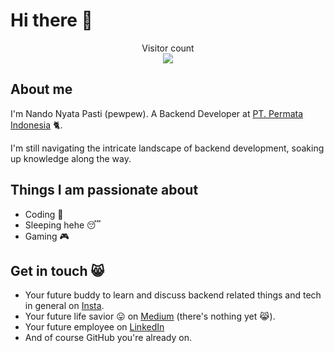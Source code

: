 # Hi there :wave:

<!--
<img src="https://raw.githubusercontent.com/sagar-viradiya/sagar-viradiya/master/resources/banner.png" alt="Hello world">
-->

<p align="center"> 
  Visitor count<br>
  <img src="https://profile-counter.glitch.me/sagar-viradiya/count.svg" />
</p>

## About me

I'm Nando Nyata Pasti (pewpew). A Backend Developer at [PT. Permata Indonesia](https://permataindonesia.com/) 🐈. 

I'm still navigating the intricate landscape of backend development, soaking up knowledge along the way.  


## Things I am passionate about

- Coding :robot:
- Sleeping hehe 😴
- Gaming 🎮

## Get in touch 😸

- Your future buddy to learn and discuss backend related things and tech in general on [Insta](https://www.instagram.com/pewpew02_).
- Your future life savior :stuck_out_tongue: on [Medium](https://medium.com/@nandonp02) (there's nothing yet 😹).
- Your future employee on [LinkedIn](https://www.linkedin.com/in/nando-nyata-pasti-092133247/)
- And of course GitHub you're already on.

<!--
**sagar-viradiya/sagar-viradiya** is a ✨ _special_ ✨ repository because its `README.md` (this file) appears on your GitHub profile.

Here are some ideas to get you started:

- 🔭 I’m currently working on ...
- 🌱 I’m currently learning ...
- 👯 I’m looking to collaborate on ...
- 🤔 I’m looking for help with ...
- 💬 Ask me about ...
- 📫 How to reach me: ...
- 😄 Pronouns: ...
- ⚡ Fun fact: ...
-->
